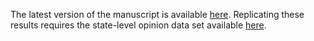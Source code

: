 The latest version of the manuscript is available [here](http://www.carlislerainey.com/files/need.pdf). Replicating these results requires the state-level opinion data set available [here](https://github.com/carlislerainey/ACA_Opinion/blob/master/Data/mrp_est.csv).
